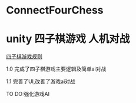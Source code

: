 # ConnectFourChess
unity 四子棋游戏 人机对战
==

[四子棋游戏规则](https://baike.baidu.com/item/%E5%9B%9B%E5%AD%90%E6%A3%8B "四子棋游戏规则")

1.0 完成了四子棋游戏主要逻辑及简单ai对战

1.1 完善了UI,改善了游戏ai对战


TO DO:强化游戏AI
